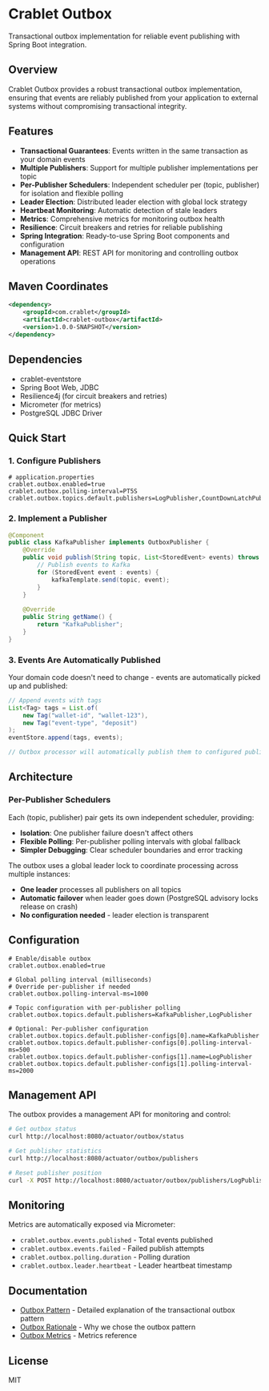 # Crablet Outbox

Transactional outbox implementation for reliable event publishing with Spring Boot integration.

## Overview

Crablet Outbox provides a robust transactional outbox implementation, ensuring that events are reliably published from your application to external systems without compromising transactional integrity.

## Features

- **Transactional Guarantees**: Events written in the same transaction as your domain events
- **Multiple Publishers**: Support for multiple publisher implementations per topic
- **Per-Publisher Schedulers**: Independent scheduler per (topic, publisher) for isolation and flexible polling
- **Leader Election**: Distributed leader election with global lock strategy
- **Heartbeat Monitoring**: Automatic detection of stale leaders
- **Metrics**: Comprehensive metrics for monitoring outbox health
- **Resilience**: Circuit breakers and retries for reliable publishing
- **Spring Integration**: Ready-to-use Spring Boot components and configuration
- **Management API**: REST API for monitoring and controlling outbox operations

## Maven Coordinates

```xml
<dependency>
    <groupId>com.crablet</groupId>
    <artifactId>crablet-outbox</artifactId>
    <version>1.0.0-SNAPSHOT</version>
</dependency>
```

## Dependencies

- crablet-eventstore
- Spring Boot Web, JDBC
- Resilience4j (for circuit breakers and retries)
- Micrometer (for metrics)
- PostgreSQL JDBC Driver

## Quick Start

### 1. Configure Publishers

```properties
# application.properties
crablet.outbox.enabled=true
crablet.outbox.polling-interval=PT5S
crablet.outbox.topics.default.publishers=LogPublisher,CountDownLatchPublisher
```

### 2. Implement a Publisher

```java
@Component
public class KafkaPublisher implements OutboxPublisher {
    @Override
    public void publish(String topic, List<StoredEvent> events) throws PublishException {
        // Publish events to Kafka
        for (StoredEvent event : events) {
            kafkaTemplate.send(topic, event);
        }
    }
    
    @Override
    public String getName() {
        return "KafkaPublisher";
    }
}
```

### 3. Events Are Automatically Published

Your domain code doesn't need to change - events are automatically picked up and published:

```java
// Append events with tags
List<Tag> tags = List.of(
    new Tag("wallet-id", "wallet-123"),
    new Tag("event-type", "deposit")
);
eventStore.append(tags, events);

// Outbox processor will automatically publish them to configured publishers
```

## Architecture

### Per-Publisher Schedulers

Each (topic, publisher) pair gets its own independent scheduler, providing:

- **Isolation**: One publisher failure doesn't affect others
- **Flexible Polling**: Per-publisher polling intervals with global fallback
- **Simpler Debugging**: Clear scheduler boundaries and error tracking

The outbox uses a global leader lock to coordinate processing across multiple instances:

- **One leader** processes all publishers on all topics
- **Automatic failover** when leader goes down (PostgreSQL advisory locks release on crash)
- **No configuration needed** - leader election is transparent

## Configuration

```properties
# Enable/disable outbox
crablet.outbox.enabled=true

# Global polling interval (milliseconds)
# Override per-publisher if needed
crablet.outbox.polling-interval-ms=1000

# Topic configuration with per-publisher polling
crablet.outbox.topics.default.publishers=KafkaPublisher,LogPublisher

# Optional: Per-publisher configuration
crablet.outbox.topics.default.publisher-configs[0].name=KafkaPublisher
crablet.outbox.topics.default.publisher-configs[0].polling-interval-ms=500
crablet.outbox.topics.default.publisher-configs[1].name=LogPublisher
crablet.outbox.topics.default.publisher-configs[1].polling-interval-ms=2000
```

## Management API

The outbox provides a management API for monitoring and control:

```bash
# Get outbox status
curl http://localhost:8080/actuator/outbox/status

# Get publisher statistics
curl http://localhost:8080/actuator/outbox/publishers

# Reset publisher position
curl -X POST http://localhost:8080/actuator/outbox/publishers/LogPublisher/reset
```

## Monitoring

Metrics are automatically exposed via Micrometer:

- `crablet.outbox.events.published` - Total events published
- `crablet.outbox.events.failed` - Failed publish attempts
- `crablet.outbox.polling.duration` - Polling duration
- `crablet.outbox.leader.heartbeat` - Leader heartbeat timestamp

## Documentation

- [Outbox Pattern](docs/OUTBOX_PATTERN.md) - Detailed explanation of the transactional outbox pattern
- [Outbox Rationale](docs/OUTBOX_RATIONALE.md) - Why we chose the outbox pattern
- [Outbox Metrics](docs/OUTBOX_METRICS.md) - Metrics reference

## License

MIT

